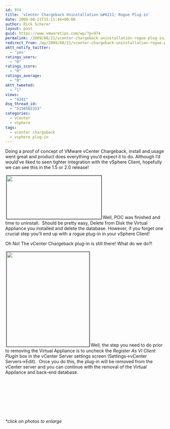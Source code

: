 ```yaml
---
id: 974
title: 'vCenter Chargeback Uninstallation &#8211; Rogue Plug-in'
date: 2009-08-21T15:11:44+00:00
author: Rick Scherer
layout: post
guid: https://www.vmwaretips.com/wp/?p=974
permalink: /2009/08/21/vcenter-chargeback-uninstallation-rogue-plug-in/
redirect_from: /wp/2009/08/21/vcenter-chargeback-uninstallation-rogue-plug-in/
aktt_notify_twitter:
  - 'yes'
ratings_users:
  - "0"
ratings_score:
  - "0"
ratings_average:
  - "0"
aktt_tweeted:
  - "1"
views:
  - "4341"
dsq_thread_id:
  - "5156592333"
categories:
  - vCenter
  - vSphere
tags:
  - vcenter chargeback
  - vsphere plug-in
---
```

Doing a proof of concept of VMware vCenter Chargeback, install and usage went great and product does everything you&#8217;d expect it to do. Although I&#8217;d would&#8217;ve liked to seen tighter integration with the vSphere Client, hopefully we can see this in the 1.5 or 2.0 release!

<a rel="attachment wp-att-975" href="https://www.vmwaretips.com/wp-content/uploads/2009/08/vwcb-plugin.png"><img class="alignright size-medium wp-image-975" style="border: 1px solid black; margin: 3px;" title="chargeback-plugin" src="https://www.vmwaretips.com/wp-content/uploads/2009/08/vwcb-plugin-300x137.png" alt="" width="300" height="137" srcset="https://www.vmwaretips.com/wp-content/uploads/2009/08/vwcb-plugin-300x137.png 300w, https://www.vmwaretips.com/wp-content/uploads/2009/08/vwcb-plugin.png 944w" sizes="(max-width: 300px) 100vw, 300px" /></a>Well, POC was finished and time to uninstall.  Should be pretty easy, Delete from Disk the Virtual Appliance you installed and delete the database. However, if you forget one crucial step you&#8217;ll end up with a rogue plug-in in your vSphere Client!

Oh No! The vCenter Chargeback plug-in is still there! What do we do?!

<a rel="attachment wp-att-976" href="https://www.vmwaretips.com/wp-content/uploads/2009/08/vwcb-info.png"><img class="alignleft size-medium wp-image-976" style="border: 1px solid black; margin: 3px;" title="chargeback-info" src="https://www.vmwaretips.com/wp-content/uploads/2009/08/vwcb-info-262x300.png" alt="" width="262" height="300" srcset="https://www.vmwaretips.com/wp-content/uploads/2009/08/vwcb-info-262x300.png 262w, https://www.vmwaretips.com/wp-content/uploads/2009/08/vwcb-info.png 442w" sizes="(max-width: 262px) 100vw, 262px" /></a>Well, the step you need to do prior to removing the Virtual Appliance is to uncheck the _Register As VI Client Plugin_ box in the vCenter Server settings screen (Settings->vCenter Servers->Edit).  Once you do this, the plug-in will be removed from the vCenter server and you can continue with the removal of the Virtual Appilance and back-end database.

&nbsp;

&nbsp;

&nbsp;

&nbsp;

_*click on photos to enlarge_